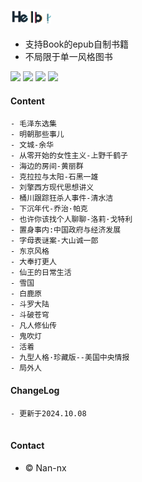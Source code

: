 ## <a href="https://t.me/Nan_nx"><img src="https://raw.githubusercontent.com/Nan-nx/Nan-nx/main/hello.gif" width="65px"/></a>
  - 支持Book的epub自制书籍
  - 不局限于单一风格图书
  
<a href="https://github.com/Nan-nx/En"><img src='https://img.shields.io/badge/Quan_X-v2.0-brown'/></a> 
<a href="https://github.com/Nan-nx/Scriptable"><img src='https://img.shields.io/badge/Scriptable-v1.0-orange'/></a>
<a href="https://github.com/Nan-nx/Book"><img src='https://img.shields.io/badge/Book-v3.0-red'/></a> 
<a href="https://t.me/Nan_nx"><img src='https://img.shields.io/badge/By-Nan--nx-green'/></a>

 #### Content
  ```	
  - 毛泽东选集
  - 明朝那些事儿
  - 文城-余华
  - 从零开始的女性主义-上野千鹤子
  - 海边的房间-黄丽群
  - 克拉拉与太阳-石黑一雄
  - 刘擎西方现代思想讲义
  - 桶川跟踪狂杀人事件-清水洁
  - 下沉年代-乔治·帕克
  - 也许你该找个人聊聊-洛莉·戈特利
  - 置身事内:中国政府与经济发展
  - 字母表谜案-大山诚一郎
  - 东京风格
  - 大奉打更人
  - 仙王的日常生活
  - 雪国
  - 白鹿原
  - 斗罗大陆
  - 斗破苍穹
  - 凡人修仙传
  - 鬼吹灯
  - 活着
  - 九型人格·珍藏版--美国中央情报
  - 局外人
  ```
 #### ChangeLog
  
  ```	
  - 更新于2024.10.08
 	
  ```
 #### Contact

  - © Nan-nx
 
 
 
